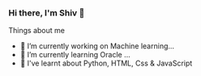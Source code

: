 ### Hi there, I'm Shiv 👋


Things about me
- 🔭 I’m currently working on Machine learning...
- 🌱 I’m currently learning Oracle ...
- 🔭 I've learnt about Python, HTML, Css & JavaScript
